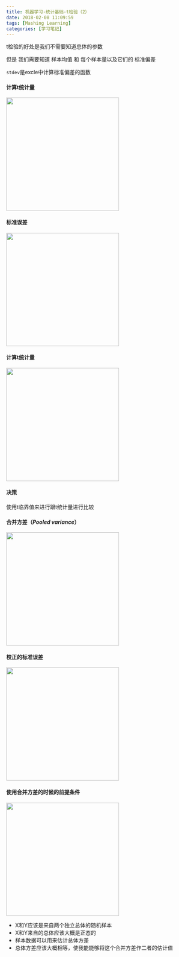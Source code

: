 ```yaml
---
title: 机器学习-统计基础-t检验（2）
date: 2018-02-08 11:09:59
tags: [Mashing Learning]
categories: [学习笔记]
---
```


t检验的好处是我们不需要知道总体的参数

但是 我们需要知道 样本均值 和 每个样本量以及它们的 标准偏差

`stdev`是excle中计算标准偏差的函数

#### 计算t统计量
<img src="../../../../images/article/2A8B384C0BF2B92A7C50532456F44E81.jpg" width="300px">

<!--more-->

#### 标准误差
<img src="../../../../images/article/D475322CC729B76FFCD9944F54EF7135.jpg" width="300px">

#### 计算t统计量
<img src="../../../../images/article/A03342420D899BEFAAA7014ED5589244.jpg" width="300px">

#### 决策
使用t临界值来进行跟t统计量进行比较

#### 合并方差（*Pooled variance*）
<img src="../../../../images/article/B49A6FECAF5E296CD3038214BBBEFF93.jpg" width="300px">

#### 校正的标准误差
<img src="../../../../images/article/2D95564AFCFCD4CEB601A49488FC867E.jpg" width="300px">

#### 使用合并方差的时候的前提条件

<img src="../../../../images/article/D64547C34CD7672D3FD378370B2F2A0B.jpg" width="300px">

* X和Y应该是来自两个独立总体的随机样本
* X和Y来自的总体应该大概是正态的
* 样本数据可以用来估计总体方差
* 总体方差应该大概相等，使我能能够将这个合并方差作二者的估计值

